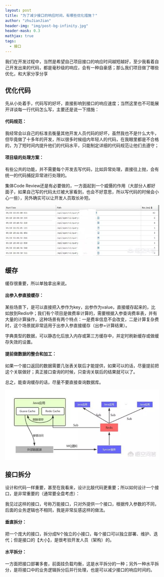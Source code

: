 ```yaml
---
layout: post
title: "为了减少接口的响应时间，有哪些优化措施？"
author: "zhuJianJian"
header-img: "img/post-bg-infinity.jpg"
header-mask: 0.3
mathjax: true
tags:
  - 接口
---
```


我们在开发过程中，当然是希望自己项目接口的响应时间越短越好，至少我看着自己开发出来的代码，都是毫秒级的响应，会有一种自豪感；那么我们项目做了哪些优化，和大家分享分享

## 优化代码

先从小处着手，代码写的好坏，直接影响到接口的响应速度；当然这里也不可能展开详谈每一行代码怎么写，主要还是说一下措施：

#### 代码规范：
   我经常会以自己的标准去衡量其他开发人员代码的好坏，虽然我也不是什么大牛，但毕竟做了十多年的开发，所以很多时候组内年轻人的代码，在我眼里都是不合格的，为了短时间内提升他们的代码水平，只能制定详细的代码规范让他们去遵守；

#### 项目级的处理方案：
   有些公共的功能，并不需要每个开发去写代码，比如异常处理，直接往上抛，会有统一的代码捕捉异常进行处理的。

 集体Code Review还是有必要做的，一方面起到一个威慑的作用（大部分人都好面子，如果自己写的代码太烂被大家看到，也会不好意思，所以写代码的时候会小心一些），另外确实可以让开发人员取长补短。

 ![](/img/interface/interface1.0.jpg)
 
 ## 缓存
 缓存很重要，所以单独拿出来说。
 
 #### 出参入参直接缓存：
 某些场景下，是可以直接把入参作为key，出参作为value，直接缓存起来的，比如放到Redis中；我们有个项目是做费率计算的，需要根据入参查询费率表，并有大量的计算操作，这种场景有两个特点：一是费率信息不会改变，二是计算复杂费时，这个场景就非常适用于出参入参直接缓存（出参=计算结果）。
 
 字典类型的数据，可以静态化后放入内存或第三方缓存中，并定时刷新缓存或做缓存失效的设置。
 
#### 提前做数据的整合和加工：
 如果一个接口返回的数据需要几张表关联后才能提供，如果可以的话，尽量提前把这个关联做好；真正接口查询的时候，只查询关联后的结果就可以了。

总之，能查询缓存的话，尽量不要直接查询数据库。

 ![](/img/interface/interface1.1.jpg)
 
 ## 接口拆分
 
 设计和代码一样重要，甚至在我看来，设计比敲代码更重要；所以如何设计一个接口，是非常重要的（通常要全盘考虑）：
 
 我见过这样的接口，号称万能接口，只对外提供一个接口，根据传入参数的不同，后面的业务逻辑也不相同，我是非常反感这样的做法。

#### 垂直拆分：
 把一个庞大的接口，拆分成N个独立的小接口，每个接口可以独立部署、维护、迭代；但是接口的【大小】，是很考验开发人员（架构）的。
 
 #### 水平拆分：
  一方面把接口部署多套，前面挂负载均衡，这是水平拆分的一种；另外一种水平拆分，是将接口中的业务逻辑拆分后并行处理，也是可以减少接口的响应时间的。
  